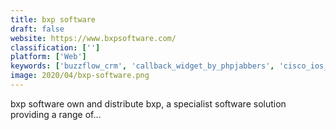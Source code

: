 ```yaml
---
title: bxp software
draft: false 
website: https://www.bxpsoftware.com/
classification: ['']
platform: ['Web']
keywords: ['buzzflow_crm', 'callback_widget_by_phpjabbers', 'cisco_ios_voice_xml_browser', 'close', 'dimelo_by_ringcentral', 'freshcaller', 'highrise', 'ivyleads', 'leadsquared', 'mautic', 'pipedrive', 'ringcentral', 'salesforce', 'sellf', 'tldcrm_-_total_lead_domination', 'talkie.io', 'teamwox', 'textita', 'vtiger_crm', 'zillow', 'zoho_crm', 'ucontact']
image: 2020/04/bxp-software.png
---
```

bxp software own and distribute bxp, a specialist software solution providing a range of...